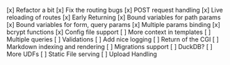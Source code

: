 [x] Refactor a bit
[x] Fix the routing bugs
[x] POST request handling
[x] Live reloading of routes
[x] Early Returning
[x] Bound variables for path params
[x] Bound variables for form, query params
[x] Multiple params binding
[x] bcrypt functions
[x] Config file support
[ ] More context in templates
[ ] Multiple queries
[ ] Validations
[ ] Add nice logging
[ ] Return of the CGI
[ ] Markdown indexing and rendering
[ ] Migrations support
[ ] DuckDB?
[ ] More UDFs
[ ] Static File serving
[ ] Upload Handling
